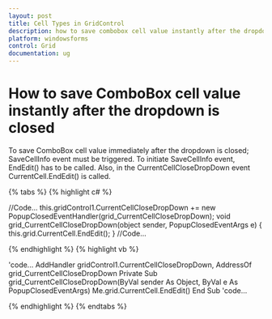 ```yaml
---
layout: post
title: Cell Types in GridControl
description: how to save combobox cell value instantly after the dropdown is closed?
platform: windowsforms
control: Grid
documentation: ug
---
```


# How to save ComboBox cell value instantly after the dropdown is closed

To save ComboBox cell value immediately after the dropdown is closed; SaveCellInfo event must be triggered. To initiate SaveCellInfo event, EndEdit() has to be called. Also, in the CurrentCellCloseDropDown event CurrentCell.EndEdit() is called.

{% tabs %}
{% highlight c# %}

//Code...
this.gridControl1.CurrentCellCloseDropDown += new PopupClosedEventHandler(grid_CurrentCellCloseDropDown);
void grid_CurrentCellCloseDropDown(object sender, PopupClosedEventArgs e) 
{
    this.grid.CurrentCell.EndEdit();
}
//Code...

{% endhighlight  %}
{% highlight vb %}

'code...
AddHandler gridControl1.CurrentCellCloseDropDown, AddressOf grid_CurrentCellCloseDropDown
Private Sub grid_CurrentCellCloseDropDown(ByVal sender As Object, ByVal e As PopupClosedEventArgs)
Me.grid.CurrentCell.EndEdit()
End Sub
'code...

{% endhighlight  %}
{% endtabs %}